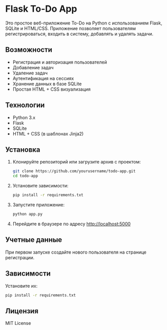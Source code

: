 # Flask To-Do App

Это простое веб-приложение To-Do на Python с использованием Flask, SQLite и HTML/CSS. Приложение позволяет пользователям регистрироваться, входить в систему, добавлять и удалять задачи.

##  Возможности

- Регистрация и авторизация пользователей
- Добавление задач
- Удаление задач
- Аутентификация на сессиях
- Хранение данных в базе SQLite
- Простая HTML + CSS визуализация

##  Технологии

- Python 3.x
- Flask
- SQLite
- HTML + CSS (в шаблонах Jinja2)

##  Установка

1. Клонируйте репозиторий или загрузите архив с проектом:

   ```bash
   git clone https://github.com/yourusername/todo-app.git
   cd todo-app
   ```

2. Установите зависимости:

   ```bash
   pip install -r requirements.txt
   ```

3. Запустите приложение:

   ```bash
   python app.py
   ```

4. Перейдите в браузере по адресу [http://localhost:5000](http://localhost:5000)

##  Учетные данные

При первом запуске создайте нового пользователя на странице регистрации.

##  Зависимости

Установите их:

```bash
pip install -r requirements.txt
```

##  Лицензия

MIT License




